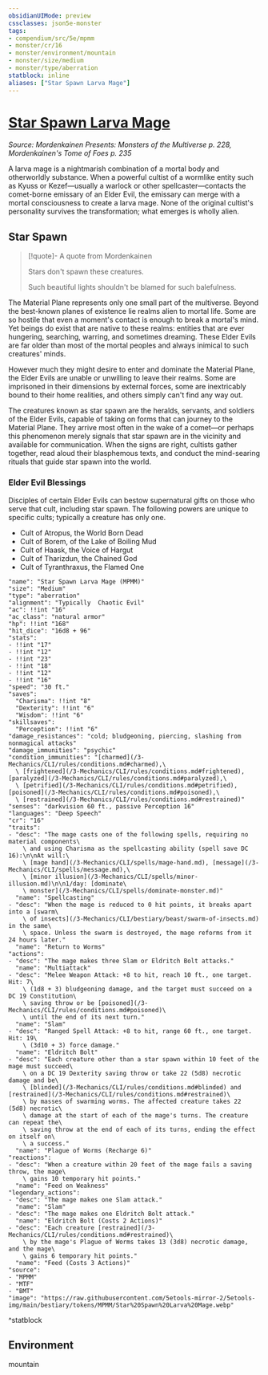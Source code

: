 ```yaml
---
obsidianUIMode: preview
cssclasses: json5e-monster
tags:
- compendium/src/5e/mpmm
- monster/cr/16
- monster/environment/mountain
- monster/size/medium
- monster/type/aberration
statblock: inline
aliases: ["Star Spawn Larva Mage"]
---
```

# [Star Spawn Larva Mage](3-Mechanics\CLI\bestiary\aberration/star-spawn-larva-mage-mpmm.md)
*Source: Mordenkainen Presents: Monsters of the Multiverse p. 228, Mordenkainen's Tome of Foes p. 235*  

A larva mage is a nightmarish combination of a mortal body and otherworldly substance. When a powerful cultist of a wormlike entity such as Kyuss or Kezef—usually a warlock or other spellcaster—contacts the comet-borne emissary of an Elder Evil, the emissary can merge with a mortal consciousness to create a larva mage. None of the original cultist's personality survives the transformation; what emerges is wholly alien.

## Star Spawn

> [!quote]- A quote from Mordenkainen  
> 
> Stars don't spawn these creatures.
> 
> Such beautiful lights shouldn't be blamed for such balefulness.

The Material Plane represents only one small part of the multiverse. Beyond the best-known planes of existence lie realms alien to mortal life. Some are so hostile that even a moment's contact is enough to break a mortal's mind. Yet beings do exist that are native to these realms: entities that are ever hungering, searching, warring, and sometimes dreaming. These Elder Evils are far older than most of the mortal peoples and always inimical to such creatures' minds.

However much they might desire to enter and dominate the Material Plane, the Elder Evils are unable or unwilling to leave their realms. Some are imprisoned in their dimensions by external forces, some are inextricably bound to their home realities, and others simply can't find any way out.

The creatures known as star spawn are the heralds, servants, and soldiers of the Elder Evils, capable of taking on forms that can journey to the Material Plane. They arrive most often in the wake of a comet—or perhaps this phenomenon merely signals that star spawn are in the vicinity and available for communication. When the signs are right, cultists gather together, read aloud their blasphemous texts, and conduct the mind-searing rituals that guide star spawn into the world.

### Elder Evil Blessings

Disciples of certain Elder Evils can bestow supernatural gifts on those who serve that cult, including star spawn. The following powers are unique to specific cults; typically a creature has only one.

- Cult of Atropus, the World Born Dead  
- Cult of Borem, of the Lake of Boiling Mud  
- Cult of Haask, the Voice of Hargut  
- Cult of Tharizdun, the Chained God  
- Cult of Tyranthraxus, the Flamed One  

```statblock
"name": "Star Spawn Larva Mage (MPMM)"
"size": "Medium"
"type": "aberration"
"alignment": "Typically  Chaotic Evil"
"ac": !!int "16"
"ac_class": "natural armor"
"hp": !!int "168"
"hit_dice": "16d8 + 96"
"stats":
- !!int "17"
- !!int "12"
- !!int "23"
- !!int "18"
- !!int "12"
- !!int "16"
"speed": "30 ft."
"saves":
  "Charisma": !!int "8"
  "Dexterity": !!int "6"
  "Wisdom": !!int "6"
"skillsaves":
  "Perception": !!int "6"
"damage_resistances": "cold; bludgeoning, piercing, slashing from nonmagical attacks"
"damage_immunities": "psychic"
"condition_immunities": "[charmed](/3-Mechanics/CLI/rules/conditions.md#charmed),\
  \ [frightened](/3-Mechanics/CLI/rules/conditions.md#frightened), [paralyzed](/3-Mechanics/CLI/rules/conditions.md#paralyzed),\
  \ [petrified](/3-Mechanics/CLI/rules/conditions.md#petrified), [poisoned](/3-Mechanics/CLI/rules/conditions.md#poisoned),\
  \ [restrained](/3-Mechanics/CLI/rules/conditions.md#restrained)"
"senses": "darkvision 60 ft., passive Perception 16"
"languages": "Deep Speech"
"cr": "16"
"traits":
- "desc": "The mage casts one of the following spells, requiring no material components\
    \ and using Charisma as the spellcasting ability (spell save DC 16):\n\nAt will:\
    \ [mage hand](/3-Mechanics/CLI/spells/mage-hand.md), [message](/3-Mechanics/CLI/spells/message.md),\
    \ [minor illusion](/3-Mechanics/CLI/spells/minor-illusion.md)\n\n1/day: [dominate\
    \ monster](/3-Mechanics/CLI/spells/dominate-monster.md)"
  "name": "Spellcasting"
- "desc": "When the mage is reduced to 0 hit points, it breaks apart into a [swarm\
    \ of insects](/3-Mechanics/CLI/bestiary/beast/swarm-of-insects.md) in the same\
    \ space. Unless the swarm is destroyed, the mage reforms from it 24 hours later."
  "name": "Return to Worms"
"actions":
- "desc": "The mage makes three Slam or Eldritch Bolt attacks."
  "name": "Multiattack"
- "desc": "Melee Weapon Attack: +8 to hit, reach 10 ft., one target. Hit: 7\
    \ (1d8 + 3) bludgeoning damage, and the target must succeed on a DC 19 Constitution\
    \ saving throw or be [poisoned](/3-Mechanics/CLI/rules/conditions.md#poisoned)\
    \ until the end of its next turn."
  "name": "Slam"
- "desc": "Ranged Spell Attack: +8 to hit, range 60 ft., one target. Hit: 19\
    \ (3d10 + 3) force damage."
  "name": "Eldritch Bolt"
- "desc": "Each creature other than a star spawn within 10 feet of the mage must succeed\
    \ on a DC 19 Dexterity saving throw or take 22 (5d8) necrotic damage and be\
    \ [blinded](/3-Mechanics/CLI/rules/conditions.md#blinded) and [restrained](/3-Mechanics/CLI/rules/conditions.md#restrained)\
    \ by masses of swarming worms. The affected creature takes 22 (5d8) necrotic\
    \ damage at the start of each of the mage's turns. The creature can repeat the\
    \ saving throw at the end of each of its turns, ending the effect on itself on\
    \ a success."
  "name": "Plague of Worms (Recharge 6)"
"reactions":
- "desc": "When a creature within 20 feet of the mage fails a saving throw, the mage\
    \ gains 10 temporary hit points."
  "name": "Feed on Weakness"
"legendary_actions":
- "desc": "The mage makes one Slam attack."
  "name": "Slam"
- "desc": "The mage makes one Eldritch Bolt attack."
  "name": "Eldritch Bolt (Costs 2 Actions)"
- "desc": "Each creature [restrained](/3-Mechanics/CLI/rules/conditions.md#restrained)\
    \ by the mage's Plague of Worms takes 13 (3d8) necrotic damage, and the mage\
    \ gains 6 temporary hit points."
  "name": "Feed (Costs 3 Actions)"
"source":
- "MPMM"
- "MTF"
- "BMT"
"image": "https://raw.githubusercontent.com/5etools-mirror-2/5etools-img/main/bestiary/tokens/MPMM/Star%20Spawn%20Larva%20Mage.webp"
```
^statblock

## Environment

mountain